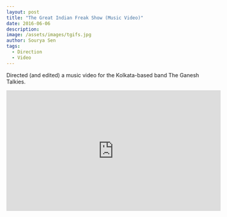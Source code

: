 ```yaml
---
layout: post
title: "The Great Indian Freak Show (Music Video)"
date: 2016-06-06
description:
image: /assets/images/tgifs.jpg
author: Sourya Sen
tags:
  - Direction
  - Video
---
```


Directed (and edited) a music video for the Kolkata-based band The Ganesh Talkies.

<iframe width="560" height="315" src="https://www.youtube.com/embed/G8emeMAYtwU" frameborder="0" allow="accelerometer; autoplay; encrypted-media; gyroscope; picture-in-picture" allowfullscreen></iframe>
